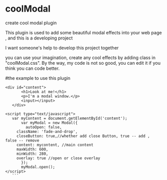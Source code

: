 # coolModal
create cool modal plugin

This plugin is used to add some beautiful modal effects into your web page , and this is a developing project

I want someone's help to develop this project together

 you can use your imagination, create any cool effects by adding class in "coolModal.css". By the way, my code is not so good, you can edit it if you think you can code better.
 
 #the example to use this plugin
 
 ```
 <div id="content">
		<h1>Look at me!</h1>
		<p>I'm a modal window.</p>
		<input></input>
	</div>
	
<script type="text/javascript">
	var myContent = document.getElementById('content');
		var myModal = new Modal({
		  autoOpen: false,
      className: 'fade-and-drop',
      closeButton: true,//whether add close Button, true -- add ,  false -- remove
      content: mycontent, //main content
      maxWidth: 600,
      minWidth: 280,
      overlay: true //open or close overlay
		});
		myModal.open();
</script>
	```
